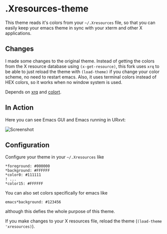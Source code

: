 # .Xresources-theme

This theme reads it's colors from your `~/.Xresources` file, so that you can
easily keep your emacs theme in sync with your xterm and other X applications.

## Changes

I made some changes to the original theme. Instead of getting the colors from the X resource database using `(x-get-resource)`, this fork uses `xrq` to be able to just reload the theme with `(load-theme)` if you change your color scheme, no need to restart emacs. Also, it uses terminal colors instead of HEX colors, so it works when no window system is used.

Depends on [xrq](https://github.com/arianon/xrq/) and [colort](https://github.com/neeasade/colort).

## In Action

Here you can see Emacs GUI and Emacs running in URxvt:

![Screenshot](screenshot.png)

## Configuration

Configure your theme in your `~/.Xresources` like

```
*foreground: #000000
*background: #FFFFFF
*color0: #111111
! ...
*color15: #FFFFFF
```

You can also set colors specifically for emacs like

```
emacs*background: #123456
```

although this defies the whole purpose of this theme.

If you make changes to your X resources file, reload the theme (`(load-theme 'xresources)`).
